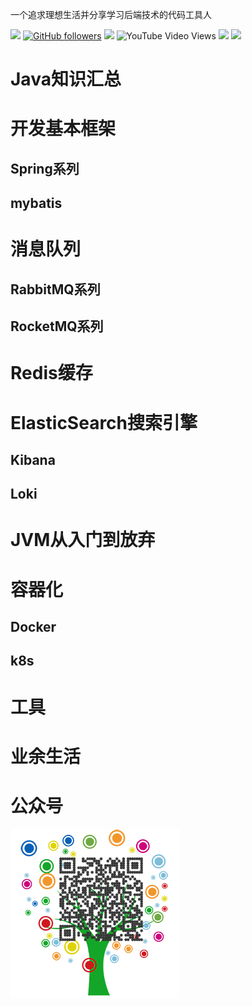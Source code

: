 一个追求理想生活并分享学习后端技术的代码工具人

[![](https://img.shields.io/github/stars/snowdreams1006/snowdreams1006.github.io.svg?style=social)](https://github.com/Hrel/FullStack)
[![GitHub followers](https://img.shields.io/github/followers/Trel?logoColor=success&style=social)](https://github.com/Hrel/FullStack)
[![](https://img.shields.io/badge/%E5%85%AC%E4%BC%97%E5%8F%B7-FullStackHrel-brightgreen)](#test)
![YouTube Video Views](https://img.shields.io/youtube/views/abBdk8bSPKU?style=social)
[![](https://img.shields.io/badge/csdn-Trel-orange)](https://mp.csdn.net/console/article)
[![](https://img.shields.io/badge/bilibili-%E5%93%94%E5%93%A9%E5%93%94%E5%93%A9(%E3%82%9C--%E3%82%9C)%E3%81%A4%E3%83%AD%E5%B9%B2%E6%9D%AF~-9cf)](https://space.bilibili.com/528793580)

# Java知识汇总

# 开发基本框架
## Spring系列
## mybatis

# 消息队列
## RabbitMQ系列
## RocketMQ系列

# Redis缓存

# ElasticSearch搜索引擎
## Kibana
## Loki

# JVM从入门到放弃

# 容器化
## Docker
## k8s

# 工具

# 业余生活

# <a id="test">公众号</a>
![logo](/_media/WeChat.png ':size=WIDTHxHEIGHT')

